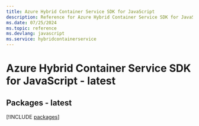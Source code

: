 ```yaml
---
title: Azure Hybrid Container Service SDK for JavaScript
description: Reference for Azure Hybrid Container Service SDK for JavaScript
ms.date: 07/25/2024
ms.topic: reference
ms.devlang: javascript
ms.service: hybridcontainerservice
---
```

# Azure Hybrid Container Service SDK for JavaScript - latest
## Packages - latest
[!INCLUDE [packages](hybrid-container-service-index.md)]